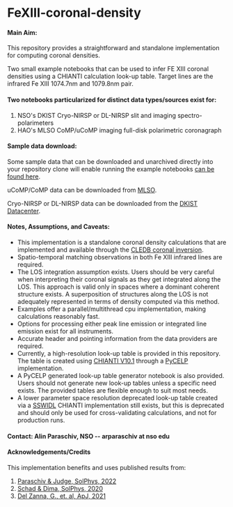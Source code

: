 # FeXIII-coronal-density 

#### **Main Aim:** 

This repository provides a straightforward and standalone implementation for computing coronal densities.

Two small example notebooks that can be used to infer FE XIII coronal densities using a CHIANTI calculation look-up table. Target lines are the infrared Fe XIII 1074.7nm and 1079.8nm pair. 

#### **Two notebooks particularized for distinct data types/sources exist for:**

1. NSO's DKIST Cryo-NIRSP or DL-NIRSP slit and imaging spectro-polarimeters
2. HAO's MLSO CoMP/uCoMP imaging full-disk polarimetric coronagraph

#### **Sample data download:**

Some sample data that can be downloaded and unarchived directly into your repository clone will enable running the example notebooks [can be found here](https://drive.google.com/file/d/1I0vn7tJaMn4EU_RK3b1YxMYpPmiUZsue/view?usp=drive_link). 

uCoMP/CoMP data can be downloaded from [MLSO](https://mlso.hao.ucar.edu/mlso_data_calendar.php?calinst=ucomp).

Cryo-NIRSP or DL-NIRSP data can be downloaded from the [DKIST Datacenter](https://dkist.data.nso.edu/).

#### **Notes, Assumptions, and Caveats:**
- This implementation is a standalone coronal density calculations that are implemented and available through the [CLEDB coronal inversion](https://github.com/arparaschiv/solar-coronal-inversion).
- Spatio-temporal matching observations in both Fe XIII infrared lines are required.
- The LOS integration assumption exists. Users should be very careful when interpreting their coronal signals as they get integrated along the LOS. This approach is valid only in spaces where a dominant coherent structure exists. A superposition of structures along the LOS is not adequately represented in terms of density computed via this method.
- Examples offer a parallel/multithread cpu implementation, making calculations reasonably fast.
- Options for processing either peak line emission or integrated line emission exist for all instruments.
- Accurate header and pointing information from the data providers are required.
- Currently, a high-resolution look-up table is provided in this repository. The table is created using [CHIANTI V10.1](https://download.chiantidatabase.org/CHIANTI_10.1_database.tar.gz) through a [PyCELP](https://github.com/tschad/pycelp) implementation.
- A PyCELP generated look-up table generator notebook is also provided. Users should not generate new look-up tables unless a specific need exists. The provided tables are flexible enough to suit most needs.
- A lower parameter space resolution deprecated look-up table created via a [SSWIDL](https://www.mssl.ucl.ac.uk/surf/sswdoc/solarsoft/ssw_setup.html) CHIANTI implementation still exists, but this is deprecated and should only be used for cross-validating calculations, and not for production runs. 

#### **Contact:** Alin Paraschiv, NSO  -- arparaschiv at nso edu

#### **Acknowledgements/Credits**

This implementation benefits and uses published results from:

1. [Paraschiv & Judge, SolPhys, 2022](https://ui.adsabs.harvard.edu/abs/2022SoPh..297...63P/abstract) 
2. [Schad & Dima, SolPhys, 2020](https://ui.adsabs.harvard.edu/abs/2020SoPh..295...98S/abstract)
3. [Del Zanna, G., et. al, ApJ, 2021](https://ui.adsabs.harvard.edu/abs/2021ApJ...909...38D)
